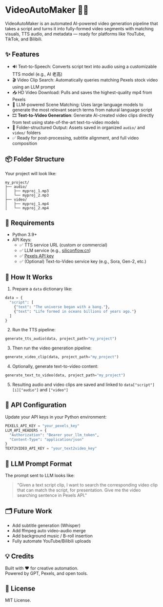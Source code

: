 # VideoAutoMaker 🎥🤖

VideoAutoMaker is an automated AI-powered video generation pipeline that takes a script and turns it into fully-formed video segments with matching visuals, TTS audio, and metadata — ready for platforms like YouTube, TikTok, and Bilibili.

## ✨ Features

- 🔊 Text-to-Speech: Converts script text into audio using a customizable TTS model (e.g., AI 老高)
- 🎬 Video Clip Search: Automatically queries matching Pexels stock video using an LLM prompt
- 📥 HD Video Download: Pulls and saves the highest-quality mp4 from Pexels
- 🧠 LLM-powered Scene Matching: Uses large language models to generate the most relevant search terms from natural language script
- 🎞️ **Text-to-Video Generation**: Generate AI-created video clips directly from text using state-of-the-art text-to-video models
- 📂 Folder-structured Output: Assets saved in organized `audio/` and `video/` folders
- ✅ Ready for post-processing, subtitle alignment, and full video composition

## 📦 Folder Structure

Your project will look like:

```text
my_project/
├── audio/
│   ├── myproj_1.mp3
│   └── myproj_2.mp3
├── video/
│   ├── myproj_1.mp4
│   └── myproj_2.mp4
```

## 🧩 Requirements

- Python 3.9+
- API Keys:
  - ✅ TTS service URL (custom or commercial)
  - ✅ LLM service (e.g., [siliconflow.cn](https://api.siliconflow.cn))
  - ✅ [Pexels API key](https://www.pexels.com/api/)
  - ✅ (Optional) Text-to-Video service key (e.g., Sora, Gen-2, etc.)

## 🚀 How It Works

1. Prepare a `data` dictionary like:

```python
data = {
  "script": [
    {"text": "The universe began with a bang."},
    {"text": "Life formed in oceans billions of years ago."}
  ]
}
```

2. Run the TTS pipeline:

```python
generate_tts_audio(data, project_path="my_project")
```

3. Then run the video generation pipeline:

```python
generate_video_clip(data, project_path="my_project")
```

4. Optionally, generate text-to-video content:

```python
generate_text_to_video(data, project_path="my_project")
```

5. Resulting audio and video clips are saved and linked to `data["script"][i]["audio"]` and `["video"]`

## 🔐 API Configuration

Update your API keys in your Python environment:

```python
PEXELS_API_KEY = "your_pexels_key"
LLM_API_HEADERS = {
  "Authorization": "Bearer your_llm_token",
  "Content-Type": "application/json"
}
TEXT2VIDEO_API_KEY = "your_text2video_key"
```

## 🧠 LLM Prompt Format

The prompt sent to LLM looks like:

> "Given a text script clip, I want to search the corresponding video clip that can match the script, for presentation. Give me the video searching sentence in Pexels API."

## 🗂️ Future Work

- Add subtitle generation (Whisper)
- Add ffmpeg auto video-audio merge
- Add background music / B-roll insertion
- Fully automate YouTube/Bilibili uploads

## 💡 Credits

Built with ❤️ for creative automation.  
Powered by GPT, Pexels, and open tools.

## 📄 License

MIT License.

